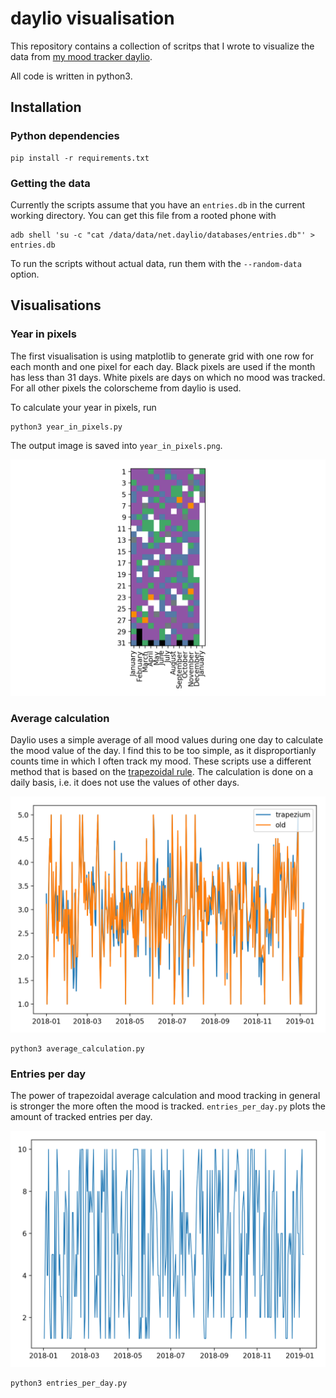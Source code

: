 # daylio visualisation

This repository contains a collection of scritps that I wrote to visualize the data from [my mood tracker daylio](https://daylio.webflow.io/).

All code is written in python3.

## Installation

### Python dependencies

```
pip install -r requirements.txt
```

### Getting the data

Currently the scripts assume that you have an `entries.db` in the current working directory. You can get this file from a rooted phone with

```
adb shell 'su -c "cat /data/data/net.daylio/databases/entries.db"' > entries.db
```

To run the scripts without actual data, run them with the `--random-data` option.

## Visualisations

### Year in pixels

The first visualisation is using matplotlib to generate grid with one row for each month and one pixel for each day.
Black pixels are used if the month has less than 31 days.
White pixels are days on which no mood was tracked.
For all other pixels the colorscheme from daylio is used.

To calculate your year in pixels, run

```
python3 year_in_pixels.py
```

The output image is saved into `year_in_pixels.png`.

![Example year in pixels](examples/year_in_pixels.png)

### Average calculation

Daylio uses a simple average of all mood values during one day to calculate the mood value of the day.
I find this to be too simple, as it disproportianly counts time in which I often track my mood.
These scripts use a different method that is based on the [trapezoidal rule](https://en.wikipedia.org/wiki/Trapezoidal_rule).
The calculation is done on a daily basis, i.e. it does not use the values of other days.

![Difference in mood average using the two methos](examples/average_calculation.png)

```
python3 average_calculation.py
```

### Entries per day

The power of trapezoidal average calculation and mood tracking in general is stronger the more often the mood is tracked.
`entries_per_day.py` plots the amount of tracked entries per day.

![Plot of the entries per day](examples/entries_per_day.png)

```
python3 entries_per_day.py
```
